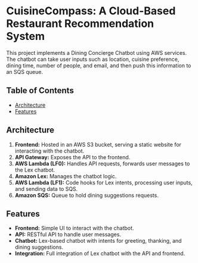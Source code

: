 # CuisineCompass: A Cloud-Based Restaurant Recommendation System

This project implements a Dining Concierge Chatbot using AWS services. The chatbot can take user inputs such as location, cuisine preference, dining time, number of people, and email, and then push this information to an SQS queue.

## Table of Contents
- [Architecture](#architecture)
- [Features](#features)

## Architecture

1. **Frontend:** Hosted in an AWS S3 bucket, serving a static website for interacting with the chatbot.
2. **API Gateway:** Exposes the API to the frontend.
3. **AWS Lambda (LF0):** Handles API requests, forwards user messages to the Lex chatbot.
4. **Amazon Lex:** Manages the chatbot logic.
5. **AWS Lambda (LF1):** Code hooks for Lex intents, processing user inputs, and sending data to SQS.
6. **Amazon SQS:** Queue to hold dining suggestions requests.

## Features

- **Frontend:** Simple UI to interact with the chatbot.
- **API:** RESTful API to handle user messages.
- **Chatbot:** Lex-based chatbot with intents for greeting, thanking, and dining suggestions.
- **Integration:** Full integration of Lex chatbot with the API and frontend.
